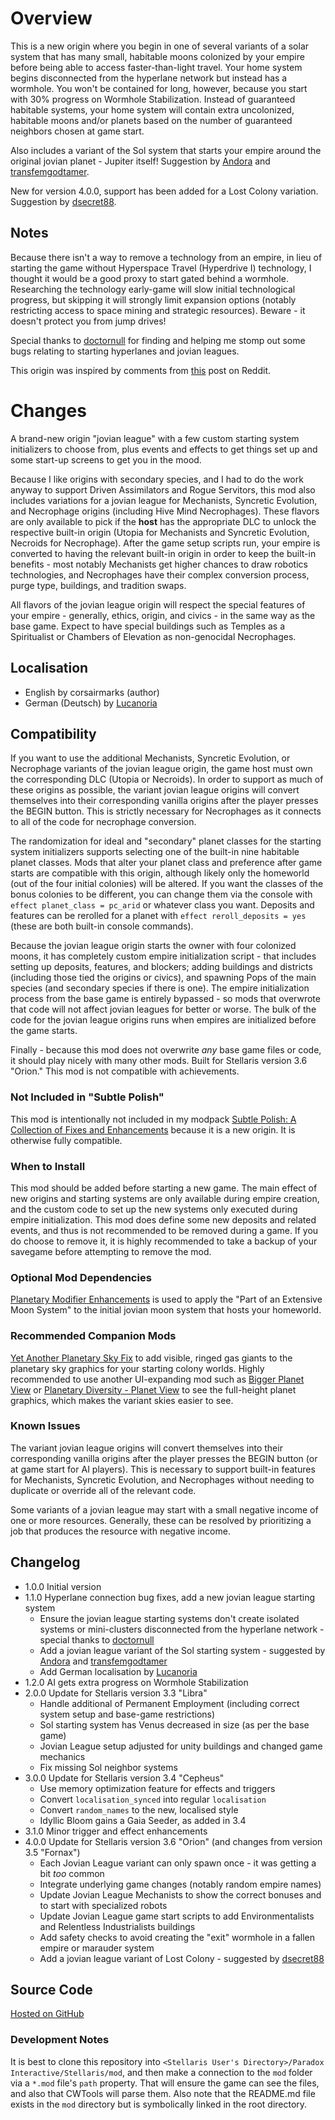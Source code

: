 # Overview

This is a new origin where you begin in one of several variants of a solar system that has many small, habitable moons colonized by your empire before being able to access faster-than-light travel.  Your home system begins disconnected from the hyperlane network but instead has a wormhole.  You won't be contained for long, however, because you start with 30% progress on Wormhole Stabilization.  Instead of guaranteed habitable systems, your home system will contain extra uncolonized, habitable moons and/or planets based on the number of guaranteed neighbors chosen at game start.

Also includes a variant of the Sol system that starts your empire around the original jovian planet - Jupiter itself!  Suggestion by [Andora](https://steamcommunity.com/profiles/76561198071084874) and [transfemgodtamer](https://steamcommunity.com/profiles/76561199132491978).

New for version 4.0.0, support has been added for a Lost Colony variation. Suggestion by [dsecret88](https://steamcommunity.com/id/Dragyn88).

## Notes

Because there isn't a way to remove a technology from an empire, in lieu of starting the game without Hyperspace Travel (Hyperdrive I) technology, I thought it would be a good proxy to start gated behind a wormhole.  Researching the technology early-game will slow initial technological progress, but skipping it will strongly limit expansion options (notably restricting access to space mining and strategic resources).  Beware - it doesn't protect you from jump drives!

Special thanks to [doctornull](https://steamcommunity.com/id/doctornull) for finding and helping me stomp out some bugs relating to starting hyperlanes and jovian leagues.

This origin was inspired by comments from [this](https://old.reddit.com/r/Stellaris/comments/nbtz5d/4_habitable_moons/) post on Reddit.

# Changes

A brand-new origin "jovian league" with a few custom starting system initializers to choose from, plus events and effects to get things set up and some start-up screens to get you in the mood.

Because I like origins with secondary species, and I had to do the work anyway to support Driven Assimilators and Rogue Servitors, this mod also includes variations for a jovian league for Mechanists, Syncretic Evolution, and Necrophage origins (including Hive Mind Necrophages).  These flavors are only available to pick if the **host** has the appropriate DLC to unlock the respective built-in origin (Utopia for Mechanists and Syncretic Evolution, Necroids for Necrophage).  After the game setup scripts run, your empire is converted to having the relevant built-in origin in order to keep the built-in benefits - most notably Mechanists get higher chances to draw robotics technologies, and Necrophages have their complex conversion process, purge type, buildings, and tradition swaps.

All flavors of the jovian league origin will respect the special features of your empire - generally, ethics, origin, and civics - in the same way as the base game.  Expect to have special buildings such as Temples as a Spiritualist or Chambers of Elevation as non-genocidal Necrophages.

## Localisation

* English by corsairmarks (author)
* German (Deutsch) by [Lucanoria](https://steamcommunity.com/id/Lucanoria)

## Compatibility

If you want to use the additional Mechanists, Syncretic Evolution, or Necrophage variants of the jovian league origin, the game host must own the corresponding DLC (Utopia or Necroids).  In order to support as much of these origins as possible, the variant jovian league origins will convert themselves into their corresponding vanilla origins after the player presses the BEGIN button. This is strictly necessary for Necrophages as it connects to all of the code for necrophage conversion.

The randomization for ideal and "secondary" planet classes for the starting system initializers supports selecting one of the built-in nine habitable planet classes. Mods that alter your planet class and preference after game starts are compatible with this origin, although likely only the homeworld (out of the four initial colonies) will be altered. If you want the classes of the bonus colonies to be different, you can change them via the console with `effect planet_class = pc_arid` or whatever class you want. Deposits and features can be rerolled for a planet with `effect reroll_deposits = yes` (these are both built-in console commands).

Because the jovian league origin starts the owner with four colonized moons, it has completely custom empire initialization script - that includes setting up deposits, features, and blockers; adding buildings and districts (including those tied the origins or civics), and spawning Pops of the main species (and secondary species if there is one). The empire initialization process from the base game is entirely bypassed - so mods that overwrote that code will not affect jovian leagues for better or worse. The bulk of the code for the jovian league origins runs when empires are initialized before the game starts.

Finally - because this mod does not overwrite _any_ base game files or code, it should play nicely with many other mods.  Built for Stellaris version 3.6 "Orion."  This mod is not compatible with achievements.

### Not Included in "Subtle Polish"

This mod is intentionally not included in my modpack [Subtle Polish: A Collection of Fixes and Enhancements](https://steamcommunity.com/sharedfiles/filedetails/?id=2522974089) because it is a new origin.  It is otherwise fully compatible.

### When to Install

This mod should be added before starting a new game.  The main effect of new origins and starting systems are only available during empire creation, and the custom code to set up the new systems only executed during empire initialization.  This mod does define some new deposits and related events, and thus is not recommended to be removed during a game.  If you do choose to remove it, it is highly recommended to take a backup of your savegame before attempting to remove the mod.

### Optional Mod Dependencies

[Planetary Modifier Enhancements](https://steamcommunity.com/workshop/filedetails/?id=2496357128) is used to apply the "Part of an Extensive Moon System" to the initial jovian moon system that hosts your homeworld.

### Recommended Companion Mods

[Yet Another Planetary Sky Fix](https://steamcommunity.com/sharedfiles/filedetails/?id=2527918521) to add visible, ringed gas giants to the planetary sky graphics for your starting colony worlds.  Highly recommended to use another UI-expanding mod such as [Bigger Planet View](https://steamcommunity.com/sharedfiles/filedetails/?id=1587178040) or [Planetary Diversity - Planet View](https://steamcommunity.com/sharedfiles/filedetails/?id=1866576239) to see the full-height planet graphics, which makes the variant skies easier to see.

### Known Issues

The variant jovian league origins will convert themselves into their corresponding vanilla origins after the player presses the BEGIN button (or at game start for AI players). This is necessary to support built-in features for Mechanists, Syncretic Evolution, and Necrophages without needing to duplicate or override all of the relevant code.

Some variants of a jovian league may start with a small negative income of one or more resources. Generally, these can be resolved by prioritizing a job that produces the resource with negative income.

## Changelog

* 1.0.0 Initial version
* 1.1.0 Hyperlane connection bug fixes, add a new jovian league starting system
    * Ensure the jovian league starting systems don't create isolated systems or mini-clusters disconnected from the hyperlane network - special thanks to [doctornull](https://steamcommunity.com/id/doctornull)
    * Add a jovian league variant of the Sol starting system - suggested by [Andora](https://steamcommunity.com/profiles/76561198071084874) and [transfemgodtamer](https://steamcommunity.com/profiles/76561199132491978)
    * Add German localisation by [Lucanoria](https://steamcommunity.com/id/Lucanoria)
* 1.2.0 AI gets extra progress on Wormhole Stabilization
* 2.0.0 Update for Stellaris version 3.3 "Libra"
    * Handle additional of Permanent Employment (including correct system setup and base-game restrictions)
    * Sol starting system has Venus decreased in size (as per the base game)
    * Jovian League setup adjusted for unity buildings and changed game mechanics
    * Fix missing Sol neighbor systems
* 3.0.0 Update for Stellaris version 3.4 "Cepheus"
    * Use memory optimization feature for effects and triggers
    * Convert `localisation_synced` into regular `localisation`
    * Convert `random_names` to the new, localised style
    * Idyllic Bloom gains a Gaia Seeder, as added in 3.4
* 3.1.0 Minor trigger and effect enhancements
* 4.0.0 Update for Stellaris version 3.6 "Orion" (and changes from version 3.5 "Fornax")
    * Each Jovian League variant can only spawn once - it was getting a bit _too_ common
    * Integrate underlying game changes (notably random empire names)
    * Update Jovian League Mechanists to show the correct bonuses and to start with specialized robots
    * Update Jovian League game start scripts to add Environmentalists and Relentless Industrialists buildings
    * Add safety checks to avoid creating the "exit" wormhole in a fallen empire or marauder system
    * Add a jovian league variant of Lost Colony - suggested by [dsecret88](https://steamcommunity.com/id/Dragyn88)

## Source Code

[Hosted on  GitHub](https://github.com/corsairmarks/origin_jovian_league)

### Development Notes

It is best to clone this repository into `<Stellaris User's Directory>/Paradox Interactive/Stellaris/mod`, and then make a connection to the `mod` folder via a `*.mod` file's `path` property.  That will ensure the game can see the files, and also that CWTools will parse them.  Also note that the README.md file exists in the `mod` directory but is symbolically linked in the root directory.